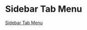 # Sidebar Tab Menu

[Sidebar Tab Menu](https://www.youtube.com/watch?v=ySYbpDAJevQ&ab_channel=OnlineTutorials)